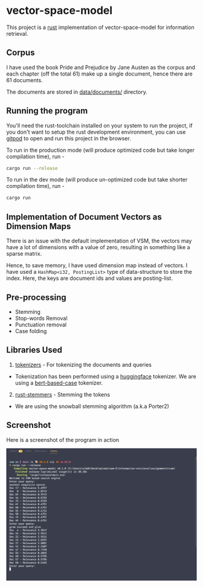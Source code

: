 # vector-space-model

This project is a [rust](https://rustlang.org) implementation of vector-space-model for information retrieval.

## Corpus

I have used the book Pride and Prejudice by Jane Austen as the corpus and each chapter (off the total 61) make up a single document, hence there are 61 documents.

The documents are stored in  [data/documents/](./data/documents/) directory.

## Running the program

You'll need the rust-toolchain installed on your system to run the project, if you don't want to setup the rust development environment, you can use [gitpod](https://gitpod.io/#https://github.com/siddharthborderwala/vector-space-model-rs) to open and run this project in the browser.

To run in the production mode (will produce optimized code but take longer compilation time), run -

```sh
cargo run --release
```

To run in the dev mode (will produce un-optimized code but take shorter compilation time), run -

```sh
cargo run
```

## Implementation of Document Vectors as Dimension Maps

There is an issue with the default implementation of VSM, the vectors may have a lot of dimensions with a value of zero, resulting in something like a sparse matrix.

Hence, to save memory, I have used dimension map instead of vectors. I have used a `HashMap<i32, PostingList>` type of data-structure to store the index. Here, the keys are document ids and values are posting-list.

## Pre-processing

- Stemming
- Stop-words Removal
- Punctuation removal
- Case folding

## Libraries Used

1. [tokenizers](https://docs.rs/crate/tokenizers/0.11.0) - For tokenizing the documents and queries
  - Tokenization has been performed using a [huggingface](https://github.com/huggingface/) tokenizer. We are using a [bert-based-case](https://huggingface.co/bert-base-cased) tokenizer.
2. [rust-stemmers](https://docs.rs/crate/rust-stemmers/1.2.0) -  Stemming the tokens
  - We are using the snowball stemming algorithm (a.k.a Porter2)

## Screenshot

Here is a screenshot of the program in action

![Program in Action](./screenshots/running.jpg)
